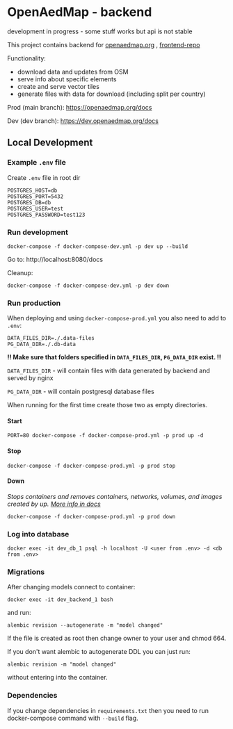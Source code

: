 # OpenAedMap - backend

development in progress - some stuff works but api is not stable

This project contains backend for [openaedmap.org](openaedmap.org) , [frontend-repo](https://github.com/openstreetmap-polska/openaedmap-frontend)

Functionality:
- download data and updates from OSM
- serve info about specific elements
- create and serve vector tiles
- generate files with data for download (including split per country)

Prod (main branch): https://openaedmap.org/docs

Dev (dev branch): https://dev.openaedmap.org/docs

## Local Development

### Example `.env` file
Create `.env` file in root dir
```
POSTGRES_HOST=db
POSTGRES_PORT=5432
POSTGRES_DB=db
POSTGRES_USER=test
POSTGRES_PASSWORD=test123
```

### Run development
```
docker-compose -f docker-compose-dev.yml -p dev up --build
```

Go to: http://localhost:8080/docs

Cleanup:
```
docker-compose -f docker-compose-dev.yml -p dev down
```

### Run production

When deploying and using `docker-compose-prod.yml` you also need to add to `.env`:
```
DATA_FILES_DIR=./.data-files
PG_DATA_DIR=./.db-data
```

**!! Make sure that folders specified in `DATA_FILES_DIR`, `PG_DATA_DIR` exist. !!**

`DATA_FILES_DIR` - will contain files with data generated by backend and served by nginx

`PG_DATA_DIR` - will contain postgresql database files

When running for the first time create those two as empty directories.

#### Start
```
PORT=80 docker-compose -f docker-compose-prod.yml -p prod up -d
```

#### Stop
```
docker-compose -f docker-compose-prod.yml -p prod stop
```

#### Down
*Stops containers and removes containers, networks, volumes, and images created by up. [More info in docs](https://docs.docker.com/engine/reference/commandline/compose_down/)*
```
docker-compose -f docker-compose-prod.yml -p prod down
```

### Log into database
```
docker exec -it dev_db_1 psql -h localhost -U <user from .env> -d <db from .env>
```

### Migrations

After changing models
connect to container:
```
docker exec -it dev_backend_1 bash
```
and run:
```
alembic revision --autogenerate -m "model changed"
```

If the file is created as root then change owner to your user and chmod 664.

If you don't want alembic to autogenerate DDL you can just run:
```
alembic revision -m "model changed"
```
without entering into the container.

### Dependencies

If you change dependencies in `requirements.txt` then you need to run docker-compose command with `--build` flag.
